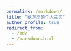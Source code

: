 ```yaml
---
permalink: /markdown/
title: "欧东杰的个人主页"
author_profile: true
redirect_from: 
  - /md/
  - /markdown.html
---
```


